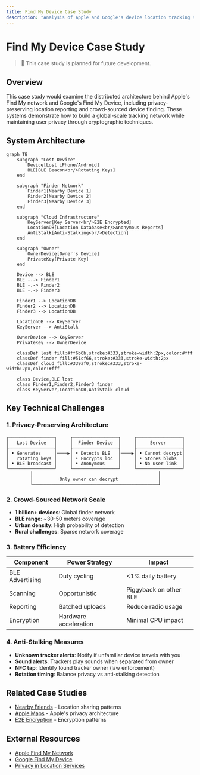 ```yaml
---
title: Find My Device Case Study
description: "Analysis of Apple and Google's device location tracking systems"
---
```


# Find My Device Case Study

> 🚧 This case study is planned for future development.

## Overview
This case study would examine the distributed architecture behind Apple's Find My network and Google's Find My Device, including privacy-preserving location reporting and crowd-sourced device finding. These systems demonstrate how to build a global-scale tracking network while maintaining user privacy through cryptographic techniques.

## System Architecture

```mermaid
graph TB
    subgraph "Lost Device"
        Device[Lost iPhone/Android]
        BLE[BLE Beacon<br/>Rotating Keys]
    end
    
    subgraph "Finder Network"
        Finder1[Nearby Device 1]
        Finder2[Nearby Device 2]
        Finder3[Nearby Device 3]
    end
    
    subgraph "Cloud Infrastructure"
        KeyServer[Key Server<br/>E2E Encrypted]
        LocationDB[Location Database<br/>Anonymous Reports]
        AntiStalk[Anti-Stalking<br/>Detection]
    end
    
    subgraph "Owner"
        OwnerDevice[Owner's Device]
        PrivateKey[Private Key]
    end
    
    Device --> BLE
    BLE -.-> Finder1
    BLE -.-> Finder2
    BLE -.-> Finder3
    
    Finder1 --> LocationDB
    Finder2 --> LocationDB
    Finder3 --> LocationDB
    
    LocationDB --> KeyServer
    KeyServer --> AntiStalk
    
    OwnerDevice --> KeyServer
    PrivateKey --> OwnerDevice
    
    classDef lost fill:#ff6b6b,stroke:#333,stroke-width:2px,color:#fff
    classDef finder fill:#51cf66,stroke:#333,stroke-width:2px
    classDef cloud fill:#339af0,stroke:#333,stroke-width:2px,color:#fff
    
    class Device,BLE lost
    class Finder1,Finder2,Finder3 finder
    class KeyServer,LocationDB,AntiStalk cloud
```

## Key Technical Challenges

### 1. Privacy-Preserving Architecture
```
┌─────────────────┐     ┌─────────────────┐     ┌─────────────────┐
│   Lost Device   │     │  Finder Device  │     │     Server      │
├─────────────────┤     ├─────────────────┤     ├─────────────────┤
│ • Generates     │────▶│ • Detects BLE   │────▶│ • Cannot decrypt│
│   rotating keys │     │ • Encrypts loc  │     │ • Stores blobs  │
│ • BLE broadcast │     │ • Anonymous     │     │ • No user link  │
└─────────────────┘     └─────────────────┘     └─────────────────┘
         │                                               │
         │          Only owner can decrypt               │
         └───────────────────────────────────────────────┘
```

### 2. Crowd-Sourced Network Scale
- **1 billion+ devices**: Global finder network
- **BLE range**: ~30-50 meters coverage
- **Urban density**: High probability of detection
- **Rural challenges**: Sparse network coverage

### 3. Battery Efficiency
| Component | Power Strategy | Impact |
|-----------|---------------|---------|
| BLE Advertising | Duty cycling | <1% daily battery |
| Scanning | Opportunistic | Piggyback on other BLE |
| Reporting | Batched uploads | Reduce radio usage |
| Encryption | Hardware acceleration | Minimal CPU impact |

### 4. Anti-Stalking Measures
- **Unknown tracker alerts**: Notify if unfamiliar device travels with you
- **Sound alerts**: Trackers play sounds when separated from owner
- **NFC tap**: Identify found tracker owner (law enforcement)
- **Rotation timing**: Balance privacy vs anti-stalking detection

## Related Case Studies
- [Nearby Friends](./nearby-friends.md) - Location sharing patterns
- [Apple Maps](./apple-maps.md) - Apple's privacy architecture
- [E2E Encryption](../patterns/e2e-encryption.md) - Encryption patterns

## External Resources
- [Apple Find My Network](https://support.apple.com/guide/security/find-my-network-security-sec973b83216/)
- [Google Find My Device](https://blog.google/products/android/find-my-device-network/)
- [Privacy in Location Services](https://www.apple.com/privacy/docs/Location_Services_White_Paper_Nov_2019.pdf)